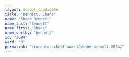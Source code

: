 ```yaml
---
layout: school_candidate
title: "Bennett, Shane"
name: "Shane Bennett"
name_last: "Bennett"
name_first: "Shane"
name_sortby: "bennett"
id: "2094"
ward: "3"
permalink: "/toronto-school-board/shane-bennett-2094/"
---
```

